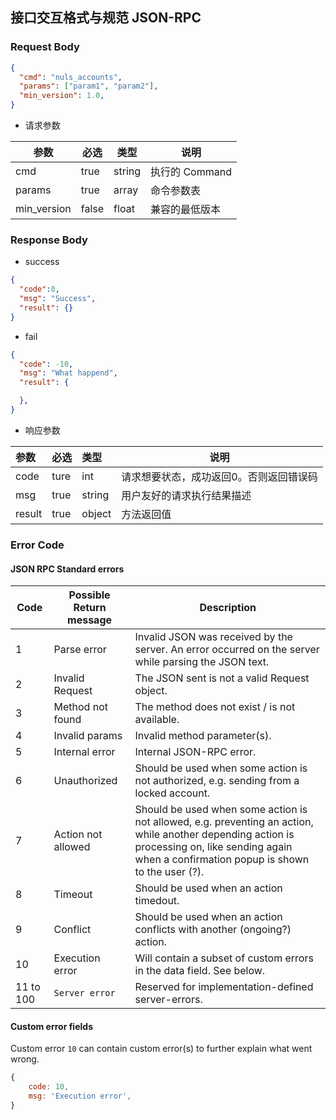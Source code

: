 ## 接口交互格式与规范 JSON-RPC

### Request Body

```json
{
  "cmd": "nuls_accounts",
  "params": ["param1", "param2"],
  "min_version": 1.0,
}
```

- 请求参数

| 参数        | 必选  | 类型   | 说明           |
| ----------- | ----- | ------ | -------------- |
| cmd         | true  | string | 执行的 Command |
| params      | true  | array  | 命令参数表     |
| min_version | false | float  | 兼容的最低版本 |

### Response Body

- success

```json
{
  "code":0,
  "msg": "Success",
  "result": {}
}
```

- fail

```json
{
  "code": -10,
  "msg": "What happend",
  "result": {

  },
}
```

- 响应参数

| 参数   | 必选 | 类型   | 说明                                    |
| :----- | :--- | :----- | --------------------------------------- |
| code   | ture | int    | 请求想要状态，成功返回0。否则返回错误码 |
| msg    | true | string | 用户友好的请求执行结果描述              |
| result | true | object | 方法返回值                              |

### Error Code

#### JSON RPC Standard errors

| Code      | Possible Return message | Description                                                  |
| --------- | ----------------------- | ------------------------------------------------------------ |
| 1         | Parse error             | Invalid JSON was received by the server. An error occurred on the server while parsing the JSON text. |
| 2         | Invalid Request         | The JSON sent is not a valid Request object.                 |
| 3         | Method not found        | The method does not exist / is not available.                |
| 4         | Invalid params          | Invalid method parameter(s).                                 |
| 5         | Internal error          | Internal JSON-RPC error.                                     |
| 6         | Unauthorized            | Should be used when some action is not authorized, e.g. sending from a locked account. |
| 7         | Action not allowed      | Should be used when some action is not allowed, e.g. preventing an action, while another depending action is processing on, like sending again when a confirmation popup is shown to the user (?). |
| 8         | Timeout                 | Should be used when an action timedout.                      |
| 9         | Conflict                | Should be used when an action conflicts with another (ongoing?) action. |
| 10        | Execution error         | Will contain a subset of custom errors in the data field. See below. |
| 11 to 100 | `Server error`          | Reserved for implementation-defined server-errors.           |

#### Custom error fields

Custom error `10` can contain custom error(s) to further explain what went wrong.

```js
{
    code: 10,
    msg: 'Execution error',
}
```

